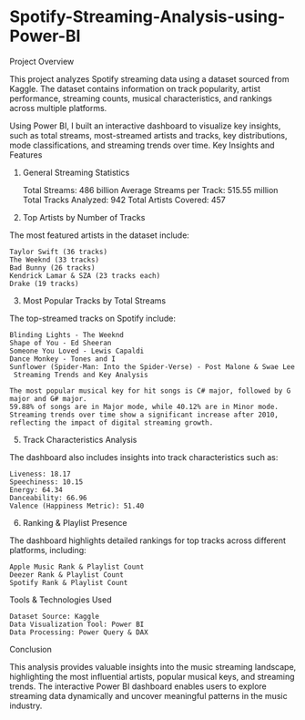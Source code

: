 # Spotify-Streaming-Analysis-using-Power-BI
Project Overview

This project analyzes Spotify streaming data using a dataset sourced from Kaggle. The dataset contains information on track popularity, artist performance, streaming counts, musical characteristics, and rankings across multiple platforms.

Using Power BI, I built an interactive dashboard to visualize key insights, such as total streams, most-streamed artists and tracks, key distributions, mode classifications, and streaming trends over time.
Key Insights and Features
1. General Streaming Statistics

    Total Streams: 486 billion
    Average Streams per Track: 515.55 million
    Total Tracks Analyzed: 942
    Total Artists Covered: 457

2. Top Artists by Number of Tracks

The most featured artists in the dataset include:

    Taylor Swift (36 tracks)
    The Weeknd (33 tracks)
    Bad Bunny (26 tracks)
    Kendrick Lamar & SZA (23 tracks each)
    Drake (19 tracks)

3. Most Popular Tracks by Total Streams

The top-streamed tracks on Spotify include:

    Blinding Lights - The Weeknd
    Shape of You - Ed Sheeran
    Someone You Loved - Lewis Capaldi
    Dance Monkey - Tones and I
    Sunflower (Spider-Man: Into the Spider-Verse) - Post Malone & Swae Lee
     Streaming Trends and Key Analysis

    The most popular musical key for hit songs is C# major, followed by G major and G# major.
    59.88% of songs are in Major mode, while 40.12% are in Minor mode.
    Streaming trends over time show a significant increase after 2010, reflecting the impact of digital streaming growth.

5. Track Characteristics Analysis

The dashboard also includes insights into track characteristics such as:

    Liveness: 18.17
    Speechiness: 10.15
    Energy: 64.34
    Danceability: 66.96
    Valence (Happiness Metric): 51.40

6. Ranking & Playlist Presence

The dashboard highlights detailed rankings for top tracks across different platforms, including:

    Apple Music Rank & Playlist Count
    Deezer Rank & Playlist Count
    Spotify Rank & Playlist Count

Tools & Technologies Used

    Dataset Source: Kaggle
    Data Visualization Tool: Power BI
    Data Processing: Power Query & DAX

Conclusion

This analysis provides valuable insights into the music streaming landscape, highlighting the most influential artists, popular musical keys, and streaming trends. The interactive Power BI dashboard enables users to explore streaming data dynamically and uncover meaningful patterns in the music industry. 
